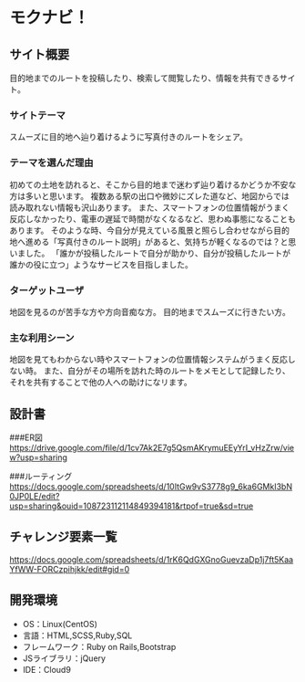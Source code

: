 # モクナビ！

## サイト概要
目的地までのルートを投稿したり、検索して閲覧したり、情報を共有できるサイト。

### サイトテーマ
スムーズに目的地へ辿り着けるように写真付きのルートをシェア。

### テーマを選んだ理由
初めての土地を訪れると、そこから目的地まで迷わず辿り着けるかどうか不安な方は多いと思います。
複数ある駅の出口や微妙にズレた道など、地図からでは読み取れない情報も沢山あります。
また、スマートフォンの位置情報がうまく反応しなかったり、電車の遅延で時間がなくなるなど、思わぬ事態になることもあります。
そのような時、今自分が見えている風景と照らし合わせながら目的地へ進める「写真付きのルート説明」があると、気持ちが軽くなるのでは？と思いました。
「誰かが投稿したルートで自分が助かり、自分が投稿したルートが誰かの役に立つ」ようなサービスを目指しました。


### ターゲットユーザ
地図を見るのが苦手な方や方向音痴な方。
目的地までスムーズに行きたい方。

### 主な利用シーン
地図を見てもわからない時やスマートフォンの位置情報システムがうまく反応しない時。
また、自分がその場所を訪れた時のルートをメモとして記録したり、それを共有することで他の人への助けになリます。

## 設計書
###ER図
<https://drive.google.com/file/d/1cv7Ak2E7g5QsmAKrymuEEyYrI_vHzZrw/view?usp=sharing>

###ルーティング
<https://docs.google.com/spreadsheets/d/10ItGw9vS3778g9_6ka6GMkI3bN0JP0LE/edit?usp=sharing&ouid=108723112114849394181&rtpof=true&sd=true>


## チャレンジ要素一覧
<https://docs.google.com/spreadsheets/d/1rK6QdGXGnoGuevzaDp1j7ft5KaaYfWW-FORCzpihjkk/edit#gid=0>

## 開発環境
- OS：Linux(CentOS)
- 言語：HTML,SCSS,Ruby,SQL
- フレームワーク：Ruby on Rails,Bootstrap
- JSライブラリ：jQuery
- IDE：Cloud9

